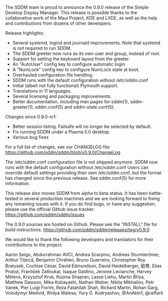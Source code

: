 The SDDM team is proud to announce the 0.9.0 release of the Simple Desktop Display Manager.
This release is possible thanks to the collaborative work of the Maui Project, KDE and LXDE, as well as the help and contributions from dozens of other developers.

Release highlights:
 * Several systemd, logind and journald improvements. Note that systemd is not required to run SDDM.
 * The SDDM greeter now runs as its own user and group, instead of root.
 * Support for setting the keyboard layout from the greeter.
 * An "AutoUser" config key to configure automatic login.
 * A "NumLock" config key to configure NumLock state at boot.
 * Overhauled configuration file handling.
 * SDDM runs with the default configuration without /etc/sddm.conf
 * Initial (albeit not fully functional) Plymouth support.
 * Translations in 11 languages.
 * Several licensing and packaging improvements.
 * Better documentation, including man pages for sddm(1), sddm-greeter(1), sddm.conf(5) and sddm-state.conf(5).

Changes since 0.9.0-rc1:
 * Better session listing. Failsafe will no longer be selected by default.
 * Fix running SDDM under a Plasma 5.0 desktop.
 * Various bug fixes

For a full list of changes, see our CHANGELOG file:
  https://github.com/sddm/sddm/blob/v0.9.0/ChangeLog

The /etc/sddm.conf configuration file is not shipped anymore.
SDDM now runs with the default configuration without /etc/sddm.conf
Users can override default settings providing their own /etc/sddm.conf, but the format has changed since the previous release. See sddm.conf(5) for more information.

This release also moves SDDM from alpha to beta status. It has been battle-tested in several production machines and we are looking forward to fixing any remaining issues with it. If you do find bugs, or have any suggestion, please use the official Github issue tracker:
  https://github.com/sddm/sddm/issues

The 0.9.0 sources are hosted on Github. Please see the "INSTALL" file for build instructions.
  https://github.com/sddm/sddm/releases/tag/v0.9.0

We would like to thank the following developers and translators for their contributions to the project:

Aaron Seigo, Abdurrahman AVCI, Andrea Scarpino, Andreas Sturmlechner, Arthur Țițeică, Benjamin Chrétien, Bruno Guerreiro, Christopher Roy Bratusek, Cochise César, David Edmundson, David Heidelberger, 脏寒, Elias Probst, František Zatloukal, Isaque Galdino, Jerome Leclanche, Harvey Mittens, Krzysztof Kruk, Kuzma Shapran, Lasse Liehu, Martin Bříza, Matthew Dawson, Mika Kobayashi, Nathan Weber, Nikita Mikhailov, Petr Vanek, Pier Luigi Fiorini, Reza Fatahilah Shah, Richard Martin, Rohan Garg, Volodymyr Medvid, Widya Walesa, Yury G. Kudryashov, @AnAkIn1, @raffarti